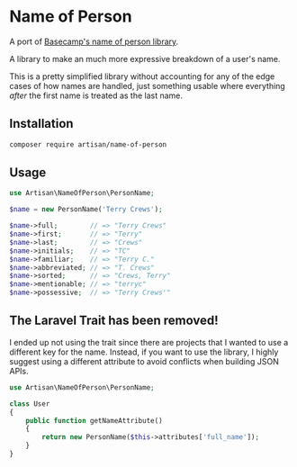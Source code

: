 # Name of Person

A port of [Basecamp's name of person library](https://github.com/basecamp/name_of_person).

A library to make an much more expressive breakdown of a user's name.

This is a pretty simplified library without accounting for any of the edge cases of how names are handled, just something usable where everything _after_ the first name is treated as the last name.

## Installation

```bash
composer require artisan/name-of-person
```

## Usage

```php
use Artisan\NameOfPerson\PersonName;

$name = new PersonName('Terry Crews');

$name->full;        // => "Terry Crews"
$name->first;       // => "Terry"
$name->last;        // => "Crews"
$name->initials;    // => "TC"
$name->familiar;    // => "Terry C."
$name->abbreviated; // => "T. Crews"
$name->sorted;      // => "Crews, Terry"
$name->mentionable; // => "terryc"
$name->possessive;  // => "Terry Crews'"
```

## The Laravel Trait has been removed!

I ended up not using the trait since there are projects that I wanted to use a different key for the name. Instead, if you want to use the library, I highly suggest using a different attribute to avoid conflicts when building JSON APIs.

```php
use Artisan\NameOfPerson\PersonName;

class User
{
    public function getNameAttribute()
    {
        return new PersonName($this->attributes['full_name']);
    }
}
```